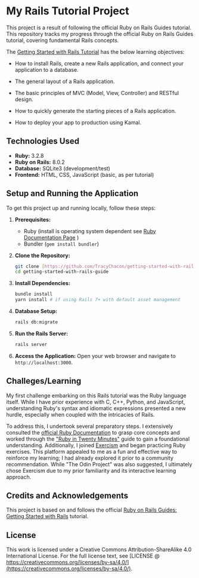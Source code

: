 # My Rails Tutorial Project

This project is a result of following the official Ruby on Rails Guides tutorial. This repository tracks my progress through the official Ruby on Rails Guides tutorial, covering fundamental Rails concepts.

The [Getting Started with Rails Tutorial](https://guides.rubyonrails.org/getting_started.html) has the below learning objectives:

- How to install Rails, create a new Rails application, and connect your application to a database.

- The general layout of a Rails application.

- The basic principles of MVC (Model, View, Controller) and RESTful design.

- How to quickly generate the starting pieces of a Rails application.

- How to deploy your app to production using Kamal.

## Technologies Used

- **Ruby:** 3.2.8
- **Ruby on Rails:** 8.0.2
- **Database:** SQLite3 (development/test)
- **Frontend:** HTML, CSS, JavaScript (basic, as per tutorial)

## Setup and Running the Application

To get this project up and running locally, follow these steps:

1.  **Prerequisites:**

    - Ruby (install is operating system dependent see [Ruby Documentation Page](https://www.ruby-lang.org/en/documentation/) )
    - Bundler (`gem install bundler`)

2.  **Clone the Repository:**

    ```bash
    git clone [https://github.com/TracyChacon/getting-started-with-rails-guide.git](https://github.com/TracyChacon/getting-started-with-rails-guide.git)
    cd getting-started-with-rails-guide
    ```

3.  **Install Dependencies:**

    ```bash
    bundle install
    yarn install # if using Rails 7+ with default asset management
    ```

4.  **Database Setup:**

    ```bash
    rails db:migrate

    ```

5.  **Run the Rails Server:**

    ```bash
    rails server
    ```

6.  **Access the Application:**
    Open your web browser and navigate to `http://localhost:3000`.

## Challeges/Learning

My first challenge embarking on this Rails tutorial was the Ruby language itself. While I have prior experience with C, C++, Python, and JavaScript, understanding Ruby's syntax and idiomatic expressions presented a new hurdle, especially when coupled with the intricacies of Rails.

To address this, I undertook several preparatory steps. I extensively consulted the [official Ruby Documentation](https://www.ruby-lang.org/en/documentation/) to grasp core concepts and worked through the ["Ruby in Twenty Minutes"](https://www.ruby-lang.org/en/documentation/quickstart/) guide to gain a foundational understanding. Additionally, I joined [Exercism](https://exercism.org/tracks/ruby) and began practicing Ruby exercises. This platform appealed to me as a fun and effective way to reinforce my learning; I had already explored it prior to a community recommendation. While "The Odin Project" was also suggested, I ultimately chose Exercism due to my prior familiarity and its interactive learning approach.

## Credits and Acknowledgements

This project is based on and follows the official [Ruby on Rails Guides: Getting Started with Rails](https://guides.rubyonrails.org/getting_started.html) tutorial.

## License

This work is licensed under a Creative Commons Attribution-ShareAlike 4.0 International License.
For the full license text, see [LICENSE @ https://creativecommons.org/licenses/by-sa/4.0/](https://creativecommons.org/licenses/by-sa/4.0/).
